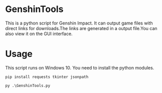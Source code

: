 # GenshinTools

This is a python script for Genshin Impact. It can output game files with direct links for downloads.The links are generated in a output file.You can also view it on the GUI interface.

# Usage

This script runs on Windows 10. You need to install the python modules.

```
pip install requests tkinter jsonpath

py .\GenshinTools.py
```